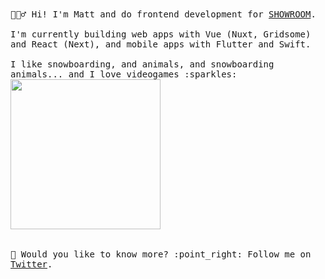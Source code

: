 
<samp>
  🙋🏼‍♂️ Hi! I'm Matt and do frontend development for <a href="https://www.showroom-live.com">SHOWROOM</a>.
  <br><br>I'm currently building web apps with Vue (Nuxt, Gridsome) and React (Next), and mobile apps with Flutter and Swift.
  <br><br>I like snowboarding, and animals, and snowboarding animals... and I love videogames :sparkles:<br>
  <img src="https://i.imgur.com/vP0qxPQ.gif" width="240px" align="center"><br>
  <br><br>🐥 Would you like to know more? :point_right: Follow me on <a href="https://twitter.com/mattwestcott">Twitter</a>.
</samp>
<br><br>
